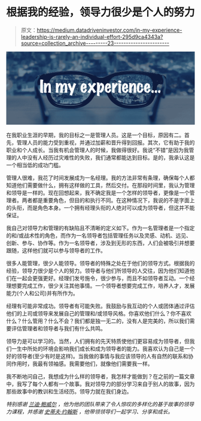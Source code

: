 # 根据我的经验，领导力很少是个人的努力

> 原文：<https://medium.datadriveninvestor.com/in-my-experience-leadership-is-rarely-an-individual-effort-295d9ca4343a?source=collection_archive---------23----------------------->

![](img/d7731d16dc5db052ac51fb0348ab3485.png)

在我职业生涯的早期，我的目标之一是管理人员。这是一个目标，原因有二。首先，管理人员的能力受到重视，并通过加薪和晋升得到回报。其次，它有助于我的职业和个人成长。当我有机会管理人的时候，我做得很好。我说“不错”是因为我管理的人中没有人经历过灾难性的失败，我们通常都能达到目标。是的，我承认这是一个相当低的成功门槛。

管理人很难，我花了时间发展成为一名经理。我的方法非常有条理，确保每个人都知道他们需要做什么，拥有这样做的工具，然后交付。在那段时间里，我认为管理和领导是一样的。现在回想起来，我不确定我是一个怎样的领导者，更像是一个管理者。两者都是重要角色，但目的和执行不同。在这种情况下，我说的不是字面上的头衔，而是角色本身。一个拥有经理头衔的人绝对可以成为领导者，但这并不能保证。

我自己对领导力和管理的有缺陷且不清晰的定义如下。作为一名管理者是一个指定的和/或战术性的角色，而作为一名领导者包括管理任务以及灵感、动机、远见、创新、参与、协作等。作为一名领导者，涉及到无形的东西，人们会被吸引并想要跟随，这样他们就可以参与领导者的工作。

很多人能管理，很少人能领导。领导者的特殊之处在于他们的领导方式。根据我的经验，领导力很少是个人的努力。领导者与他们所领导的人交往，因为他们知道他们在一起会更强更好。经理们发号施令，很少参与，而且不如领导者互动。一个经理想要完成工作，很少关注其他事情。一个领导者想要完成工作，培养人才，发展能力(个人和公司)并有所作为。

经理有可能非常成功。领导者有可能失败。我鼓励与我互动的个人或团体通过评估他们的上司或领导来发展自己的管理和/或领导风格。你喜欢他们什么？你不喜欢什么？什么管用？什么不会？我们都是独一无二的，没有人是完美的，所以我们需要评估管理者和领导者与我们有什么共鸣。

领导力是可以学习的。当然，人们拥有的先天特质使他们更容易成为领导者，但我们一生中所处的环境会影响我们成长和成为领导者的能力。我喜欢认为自己是一个好的领导者(至少有时是这样)。当我做的事情与我应该领导的人有自然的联系和协同作用时，我最有领袖感。我需要他们，就像他们需要我一样。

我不断地问自己，我想成为什么样的领导者，我怎样才能做到？在之前的一篇文章中，我写了每个人都有一个故事。我对领导力的部分学习来自于别人的故事，因为那些故事中的教训和生活经历。领导力就在我们身边。

*特别感谢* [*兰迪·鲍威尔*](https://www.linkedin.com/in/randy-powell-86599813/) *，他为他的团队带来了令人惊叹的多样化的基于故事的领导力课程，并感谢* [*史蒂夫·约翰斯*](https://www.linkedin.com/in/steve-johns-29011611/) *，他带领领导们一起学习、分享和成长。*